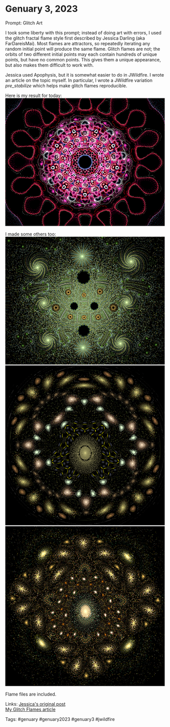 # Genuary 3, 2023
Prompt: Glitch Art

I took some liberty with this prompt; instead of doing art with errors, I used the glitch fractal flame style first described by Jessica Darling (aka FarDareisMai). Most flames are attractors, so repeatedly iterating any random initial point will produce the same flame. Glitch flames are not; the orbits of two different initial points may each contain hundreds of unique points, but have no common points. This gives them a unique appearance, but also makes them difficult to work with.

Jessica used Apophysis, but it is somewhat easier to do in JWildfire. I wrote an article on the topic myself. In particular, I wrote a JWildfire variation *pre_stabilize* which helps make glitch flames reproducible.

Here is my result for today:
![](gen3-1.png)

I made some others too:
![](gen3-2.png)
![](gen3-3.png)
![](gen3-4.png)

Flame files are included.

Links:
[Jessica's original post](https://www.deviantart.com/fardareismai/journal/What-is-Glitch-Style-392968745)  
[My Glitch Flames article](https://fractalformulas.wordpress.com/2018/02/21/glitch-flames/)  

Tags: #genuary #genuary2023 #genuary3 #jwildfire